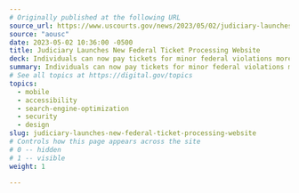 ```yaml
---
# Originally published at the following URL
source_url: https://www.uscourts.gov/news/2023/05/02/judiciary-launches-new-federal-ticket-processing-website
source: "aousc"
date: 2023-05-02 10:36:00 -0500
title: Judiciary Launches New Federal Ticket Processing Website
deck: Individuals can now pay tickets for minor federal violations more easily, using a redesigned website for the Judiciary’s Central Violations Bureau. The website, officially launched in early May, leverages new technologies and best design practices to improve usability and accessibility across devices, including smart phones.
summary: Individuals can now pay tickets for minor federal violations more easily, using a redesigned website for the Judiciary’s Central Violations Bureau. The website, officially launched in early May, leverages new technologies and best design practices to improve usability and accessibility across devices, including smart phones.
# See all topics at https://digital.gov/topics
topics:
  - mobile
  - accessibility
  - search-engine-optimization
  - security
  - design
slug: judiciary-launches-new-federal-ticket-processing-website
# Controls how this page appears across the site
# 0 -- hidden
# 1 -- visible
weight: 1

---
```

